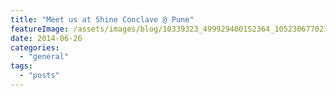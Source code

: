 ```yaml
---
title: "Meet us at Shine Conclave @ Pune"
featureImage: /assets/images/blog/10339323_499929400152364_1052306770218426430_o.png
date: 2014-06-26
categories: 
  - "general"
tags:
  - "posts"
---
```


